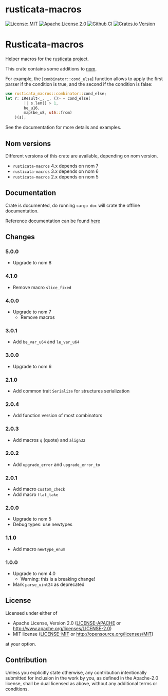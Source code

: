 # rusticata-macros

[![License: MIT](https://img.shields.io/badge/License-MIT-yellow.svg)](./LICENSE-MIT)
[![Apache License 2.0](https://img.shields.io/badge/License-Apache%202.0-blue.svg)](./LICENSE-APACHE)
[![Github CI](https://github.com/rusticata/rusticata-macros/actions/workflows/rust.yml/badge.svg)](https://github.com/rusticata/rusticata-macros/actions/workflows/rust.yml)
[![Crates.io Version](https://img.shields.io/crates/v/rusticata-macros.svg)](https://crates.io/crates/rusticata-macros)

<!-- cargo-sync-readme start -->

# Rusticata-macros

Helper macros for the [rusticata](https://github.com/rusticata) project.

This crate contains some additions to [nom](https://github.com/Geal/nom).

For example, the [`combinator::cond_else`] function allows to apply the first parser if the
condition is true, and the second if the condition is false:

```rust
use rusticata_macros::combinator::cond_else;
let r: IResult<_, _, ()> = cond_else(
        || s.len() > 1,
        be_u16,
        map(be_u8, u16::from)
    )(s);
```

See the documentation for more details and examples.

<!-- cargo-sync-readme end -->

## Nom versions

Different versions of this crate are available, depending on nom version.

- `rusticata-macros` 4.x depends on nom 7
- `rusticata-macros` 3.x depends on nom 6
- `rusticata-macros` 2.x depends on nom 5

## Documentation

Crate is documented, do running `cargo doc` will crate the offline documentation.

Reference documentation can be found [here](https://docs.rs/rusticata-macros/)

## Changes

### 5.0.0

- Upgrade to nom 8

### 4.1.0

- Remove macro `slice_fixed`

### 4.0.0

- Upgrade to nom 7
  - Remove macros

### 3.0.1

- Add `be_var_u64` and `le_var_u64`

### 3.0.0

- Upgrade to nom 6

### 2.1.0

- Add common trait `Serialize` for structures serialization

### 2.0.4

- Add function version of most combinators

### 2.0.3

- Add macros `q` (quote) and `align32`

### 2.0.2

- Add `upgrade_error` and `upgrade_error_to`

### 2.0.1

- Add macro `custom_check`
- Add macro `flat_take`

### 2.0.0

- Upgrade to nom 5
- Debug types: use newtypes

### 1.1.0

- Add macro `newtype_enum`

### 1.0.0

- Upgrade to nom 4.0
  - Warning: this is a breaking change!
- Mark `parse_uint24` as deprecated

## License

Licensed under either of

 * Apache License, Version 2.0
   ([LICENSE-APACHE](LICENSE-APACHE) or http://www.apache.org/licenses/LICENSE-2.0)
 * MIT license
   ([LICENSE-MIT](LICENSE-MIT) or http://opensource.org/licenses/MIT)

at your option.

## Contribution

Unless you explicitly state otherwise, any contribution intentionally submitted
for inclusion in the work by you, as defined in the Apache-2.0 license, shall be
dual licensed as above, without any additional terms or conditions.

